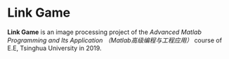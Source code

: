 # Link Game
**Link Game** is an image processing project of the _Advanced Matlab Programming and Its Application （Matlab高级编程与工程应用）_ course of E.E, Tsinghua University in 2019.

